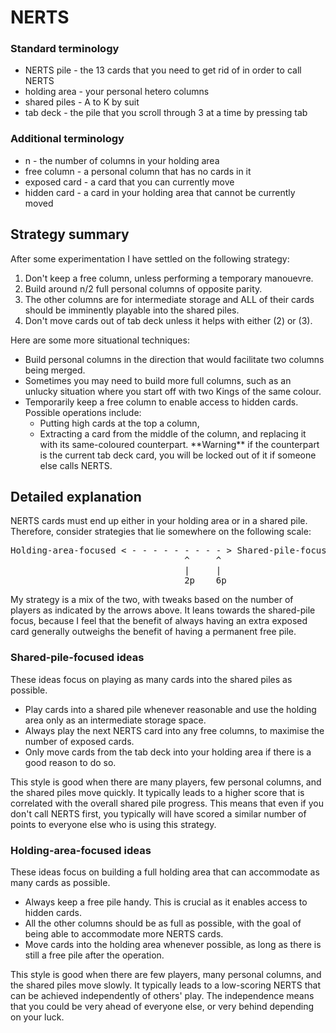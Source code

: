 # NERTS

### Standard terminology

- NERTS pile - the 13 cards that you need to get rid of in order to
  call NERTS
- holding area - your personal hetero columns
- shared piles - A to K by suit
- tab deck - the pile that you scroll through 3 at a time by pressing
  tab

### Additional terminology

- n - the number of columns in your holding area
- free column - a personal column that has no cards in it
- exposed card - a card that you can currently move
- hidden card - a card in your holding area that cannot be currently
  moved

## Strategy summary

After some experimentation I have settled on the following strategy:
1. Don't keep a free column, unless performing a temporary manouevre.
2. Build around n/2 full personal columns of opposite parity.
3. The other columns are for intermediate storage and ALL of their
   cards should be imminently playable into the shared piles.
4. Don't move cards out of tab deck unless it helps with either (2) or
   (3).

Here are some more situational techniques:
- Build personal columns in the direction that would facilitate two
  columns being merged.
- Sometimes you may need to build more full columns, such as an
  unlucky situation where you start off with two Kings of the same
  colour.
- Temporarily keep a free column to enable access to hidden cards.
  Possible operations include:
  - Putting high cards at the top a column,
  - Extracting a card from the middle of the column, and replacing it
    with its same-coloured counterpart. \*\*Warning\*\* if the
    counterpart is the current tab deck card, you will be locked out
    of it if someone else calls NERTS.

## Detailed explanation

NERTS cards must end up either in your holding area or in a shared
pile. Therefore, consider strategies that lie somewhere on the
following scale:

<pre>
Holding-area-focused < - - - - - - - - - > Shared-pile-focused
                                 ^     ^
                                 |     |
                                 2p    6p
</pre>

My strategy is a mix of the two, with tweaks based on the number of
players as indicated by the arrows above. It leans towards the
shared-pile focus, because I feel that the benefit of always having an
extra exposed card generally outweighs the benefit of having a
permanent free pile.

### Shared-pile-focused ideas

These ideas focus on playing as many cards into the shared piles as
possible.

- Play cards into a shared pile whenever reasonable and use the
  holding area only as an intermediate storage space.
- Always play the next NERTS card into any free columns, to maximise
  the number of exposed cards.
- Only move cards from the tab deck into your holding area if there is
  a good reason to do so.

This style is good when there are many players, few personal columns,
and the shared piles move quickly. It typically leads to a higher
score that is correlated with the overall shared pile progress. This
means that even if you don't call NERTS first, you typically will have
scored a similar number of points to everyone else who is using this
strategy.

### Holding-area-focused ideas

These ideas focus on building a full holding area that can accommodate
as many cards as possible.

- Always keep a free pile handy. This is crucial as it enables access
  to hidden cards.
- All the other columns should be as full as possible, with the goal
  of being able to accommodate more NERTS cards.
- Move cards into the holding area whenever possible, as long as there
  is still a free pile after the operation.

This style is good when there are few players, many personal columns,
and the shared piles move slowly. It typically leads to a low-scoring
NERTS that can be achieved independently of others' play. The
independence means that you could be very ahead of everyone else, or
very behind depending on your luck.

